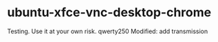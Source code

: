 # ubuntu-xfce-vnc-desktop-chrome

Testing.
Use it at your own risk.
qwerty250 Modified: add transmission
